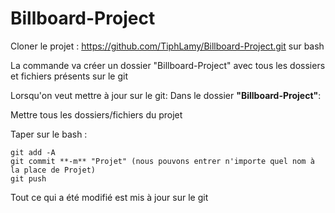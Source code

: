 # Billboard-Project

Cloner le projet : https://github.com/TiphLamy/Billboard-Project.git sur bash

La commande va créer un dossier "Billboard-Project" avec tous les dossiers et fichiers présents sur le git

Lorsqu'on veut mettre à jour sur le git:
Dans le dossier **"Billboard-Project"**:

Mettre tous les dossiers/fichiers du projet

  Taper sur le bash : 
  
    git add -A 
    git commit **-m** "Projet" (nous pouvons entrer n'importe quel nom à la place de Projet) 
    git push 
  
Tout ce qui a été modifié est mis à jour sur le git
